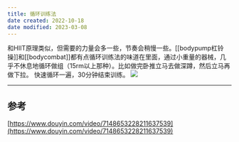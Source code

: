 ```yaml
---
title: 循环训练法
date created: 2022-10-18
date modified: 2023-03-08
---
```


和HIIT原理类似，但需要的力量会多一些，节奏会稍慢一些。[[bodypump杠铃操]]和[[bodycombat]]都有点循环训练法的味道在里面，通过小重量的器械，几乎不休息地循环做组（15rm以上那种）。比如做完卧推立马去做深蹲，然后立马再做下拉。
快速循环一遍，30分钟结束训练。
![](https://img.oldwinter.top/20221018183145.png)

---

## 参考

[https://www.douyin.com/video/7148653228211637539](https://www.douyin.com/video/7148653228211637539)
